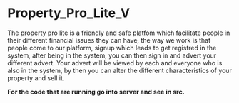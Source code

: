 # Property_Pro_Lite_V

The property pro lite is a friendly and safe platfom which facilitate people in their different financial issues they can have,
the way we work is that people come to our platform, signup which leads to get registred in the system, after being in the system, 
you can then sign in and advert your different advert. Your advert will be viewed by each and everyone who is also in the system,
by then you can alter the different characteristics of your property and sell it.

**For the code that are running go into server and see in src.**
